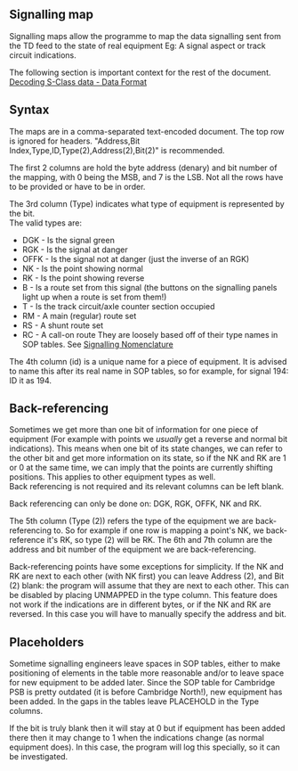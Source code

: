 ## Signalling map
Signalling maps allow the programme to map the data signalling sent from the
TD feed to the state of real equipment Eg: A signal aspect or track circuit indications.

The following section is important context for the rest of the document. <br>
[Decoding S-Class data - Data Format](https://wiki.openraildata.com/index.php?title=Decoding_S-Class_Data#Data_Format)

## Syntax
The maps are in a comma-separated text-encoded document.
The top row is ignored for headers.
"Address,Bit Index,Type,ID,Type(2),Address(2),Bit(2)" is recommended.

The first 2 columns are hold the byte address (denary) and bit number of the mapping,
with 0 being the MSB, and 7 is the LSB. Not all the rows have to be provided or have to be in order.

The 3rd column (Type) indicates what type of equipment is represented by the bit. <br>
The valid types are:
- DGK - Is the signal green
- RGK - Is the signal at danger
- OFFK - Is the signal not at danger (just the inverse of an RGK)
- NK - Is the point showing normal
- RK - Is the point showing reverse
- B - Is a route set from this signal (the buttons on the signalling panels light up when a route is set from them!)
- T - Is the track circuit/axle counter section occupied
- RM - A main (regular) route set
- RS - A shunt route set
- RC - A call-on route
They are loosely based off of their type names in SOP tables. See [Signalling Nomenclature](https://wiki.openraildata.com/index.php?title=Signalling_Nomenclature)

The 4th column (id) is a unique name for a piece of equipment. It is advised to name this after its real name
in SOP tables, so for example, for signal 194: ID it as 194.

## Back-referencing 
Sometimes we get more than one bit of information for one piece of equipment (For example with points we _usually_
get a reverse and normal bit indications). This means when one bit of its state changes, we can refer to the other bit 
and get more information on its state, so if the NK and RK are 1 or 0 at the same time, we can imply that the
points are currently shifting positions. This applies to other equipment types as well. <br>
Back referencing is not required and its relevant columns can be left blank.

Back referencing can only be done on: DGK, RGK, OFFK, NK and RK.

The 5th column (Type (2)) refers the type of the equipment we are back-referencing to. So for example if one
row is mapping a point's NK, we back-reference it's RK, so type (2) will be RK.
The 6th and 7th column are the address and bit number of the equipment we are back-referencing.

Back-referencing points have some exceptions for simplicity. If the NK and RK are next to each other (with NK first)
you can leave Address (2), and Bit (2) blank: the program will assume that they are next to each other. This can
be disabled by placing UNMAPPED in the type column. This feature does not work if the indications are in different
bytes, or if the NK and RK are reversed. In this case you will have to manually specify the address and bit.

## Placeholders
Sometime signalling engineers leave spaces in SOP tables, either to make positioning of elements in the table more
reasonable and/or to leave space for new equipment to be added later. Since the SOP table for Cambridge PSB is
pretty outdated (it is before Cambridge North!), new equipment has been added. In the gaps in the tables leave 
PLACEHOLD in the Type columns.

If the bit is truly blank then it will stay at 0 but if equipment has been added there then it may change to 1
when the indications change (as normal equipment does). In this case, the program will log this specially, so
it can be investigated.